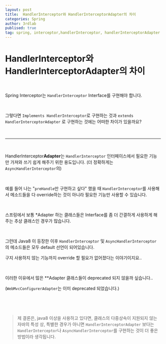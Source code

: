 ```yaml
---
layout: post
title:  HandlerInterceptor와 HandlerInterceptorAdapter의 차이
categories: Spring
author: 3rdlab
publised: true
tag: spring, interceptor,handlerInterceptor, handlerInterceptorAdapter
---
```


# HandlerInterceptor와 HandlerInterceptorAdapter의 차이



 &nbsp;

Spring Interceptor는 `HandlerInterceptor` Interface를 구현해야 합니다.



&nbsp;

그렇다면 `Implements HandlerInterceptor`로 구현하는 것과 `extends HandlerInterceptorAdapter` 로 구현하는 것에는 어떠한 차이가 있을까요?

&nbsp;

---

&nbsp;





HandlerInterceptor**Adapter**는 `HandlerInterceptor` 인터페이스에서 필요한 기능만 가져와 쓰기 쉽게 해주기 위한 용도입니다. (더 정확하게는 `AsyncHandlerInterceptor`의)

&nbsp;





예를 들어 나는 "`preHandle`만 구현하고 싶다" 했을 때 `HandlerInterceptor`를 사용해서 메소드들을 다 override하는 것이 아니라 필요한 기능만 사용할 수 있습니다.

&nbsp;





스프링에서 보통 *Adapter 하는 클래스들은 Interface를 좀 더 간결하게 사용하게 해 주는 추상 클래스인 경우가 많습니다.

&nbsp;





그런데 Java8 이 등장한 이후  `HandlerInterceptor` 및 `AsyncHandlerInterceptor` 의 메소드들은 모두 default 선언이 되어있습니다.

구지 사용하지 않는 기능까지 override 할 필요가 없어졌다는 이야기이지요..

&nbsp;





이러한 이유에서 많은 **Adapter 클래스들이 deprecated 되지 않을까 싶습니다..

(`WebMvcConfigurerAdapter`는 이미 deprecated 되었습니다.)

&nbsp;

&nbsp;



>  제 결론은, java8 이상을 사용하고 있다면, 클래스의 다중상속이 지원되지 않는 자바의 특성 상, 특별한 경우가 아니면  `HandlerInterceptorAdapter` 보다는 `HandlerInterceptor`나 `AsyncHandlerInterceptor`를 구현하는 것이 더 좋은 방법이라 생각됩니다.





 